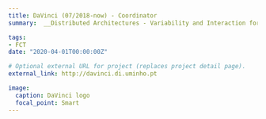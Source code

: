 ```yaml
---
title: DaVinci (07/2018-now) - Coordinator
summary:  __Distributed Architectures - Variability and Interaction for Cyber-Physical Systems__ - is an FCT project to analyse interactions among software components considering aspects such as real time and variability. It currently produced 4 conference publications, 1 master thesis, 5 talks, it was involved in the organisation of a workshop and an invited tutorial, and produced several tools available online in http://arcatools.org.

tags:
- FCT
date: "2020-04-01T00:00:00Z"

# Optional external URL for project (replaces project detail page).
external_link: http://davinci.di.uminho.pt

image:
  caption: DaVinci logo
  focal_point: Smart
---
```

